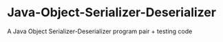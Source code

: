 # Java-Object-Serializer-Deserializer
A Java Object Serializer-Deserializer program pair + testing code
